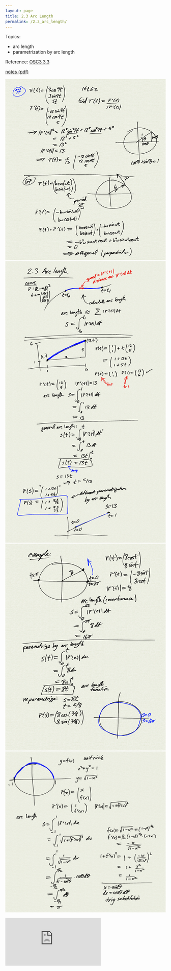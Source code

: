 ```yaml
---
layout: page
title: 2.3 Arc Length
permalink: /2.3_arc_length/
---
```


Topics:
- arc length
- parametrization by arc length

Reference: [OSC3 3.3](https://openstax.org/books/calculus-volume-3/pages/3-3-arc-length-and-curvature)

[notes (pdf)](MultiV_2.3_ArcLength.pdf)

![](0.png)
![](1.png)
![](2.png)
![](3.png)

<iframe class="video" src="https://www.youtube.com/embed/EC1PgxKHInE" title="YouTube video player" frameborder="0" allow="accelerometer; autoplay; clipboard-write; encrypted-media; gyroscope; picture-in-picture" allowfullscreen></iframe>

